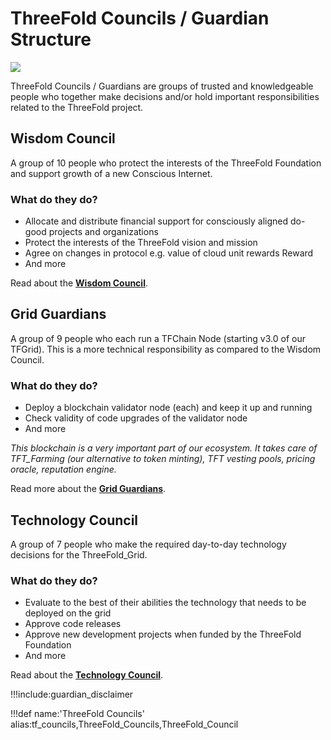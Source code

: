 # ThreeFold Councils / Guardian Structure

![](img/owl.png)

ThreeFold Councils / Guardians are groups of trusted and knowledgeable people who together make decisions and/or hold important responsibilities related to the ThreeFold project.

## Wisdom Council

A group of 10 people who protect the interests of the ThreeFold Foundation and support growth of a new Conscious Internet.

### What do they do?

- Allocate and distribute financial support for consciously aligned do-good projects and organizations
- Protect the interests of the ThreeFold vision and mission
- Agree on changes in protocol e.g. value of cloud unit rewards Reward
- And more

Read about the [**Wisdom Council**](wisdom_council).

## Grid Guardians

A group of 9 people who each run a TFChain Node (starting v3.0 of our TFGrid). This is a more technical responsibility as compared to the Wisdom Council.

### What do they do?

- Deploy a blockchain validator node (each) and keep it up and running
- Check validity of code upgrades of the validator node
- And more

*This blockchain is a very important part of our ecosystem. It takes care of TFT_Farming (our alternative to token minting), TFT vesting pools, pricing oracle, reputation engine.*

Read more about the [**Grid Guardians**](grid_guardians).

## Technology Council

A group of 7 people who make the required day-to-day technology decisions for the ThreeFold_Grid.

### What do they do?

- Evaluate to the best of their abilities the technology that needs to be deployed on the grid
- Approve code releases
- Approve new development projects when funded by the ThreeFold Foundation
- And more

Read about the [**Technology Council**](technology_council).

!!!include:guardian_disclaimer

!!!def name:'ThreeFold Councils' alias:tf_councils,ThreeFold_Councils,ThreeFold_Council